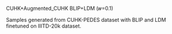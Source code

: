 CUHK+Augmented_CUHK BLIP+LDM (𝑤=0.1)

Samples generated from CUHK-PEDES dataset with BLIP and LDM finetuned on IIITD-20k dataset.